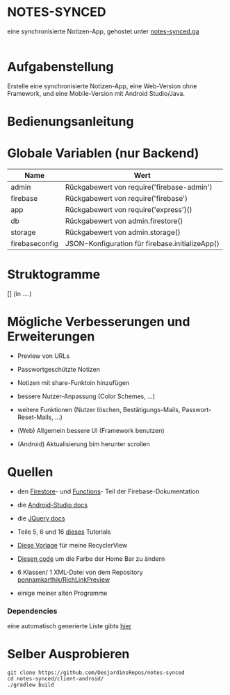 # NOTES-SYNCED
eine synchronisierte Notizen-App, gehostet unter [notes-synced.ga](https://notes-synced.web.app)
<br/><br/>

# Aufgabenstellung

Erstelle eine synchronisierte Notizen-App, eine Web-Version ohne Framework, und eine Mobile-Version mit Android Studio/Java.




# Bedienungsanleitung




# Globale Variablen (nur Backend)

| Name           | Wert                                            |
|----------------|-------------------------------------------------|
| admin          | Rückgabewert von require('firebase-admin')      |
| firebase       | Rückgabewert von require('firebase')            |
| app            | Rückgabewert von require('express')()           |
| db             | Rückgabewert von admin.firestore()              |
| storage        | Rückgabewert von admin.storage()                |
| firebaseconfig | JSON-Konfiguration für firebase.initializeApp() |




# Struktogramme
[] (in ....)

# Mögliche Verbesserungen und Erweiterungen

- Preview von URLs

- Passwortgeschützte Notizen

- Notizen mit share-Funktoin hinzufügen

- bessere Nutzer-Anpassung (Color Schemes, ...)

- weitere Funktionen (Nutzer löschen, Bestätigungs-Mails, Passwort-Reset-Mails, ...)

- (Web)     Allgemein bessere UI (Framework benutzen)

- (Android) Aktualisierung bim herunter scrollen




# Quellen

- den [Firestore](https://firebase.google.com/docs/firestore)- und [Functions](https://firebase.google.com/docs/functions)- Teil der Firebase-Dokumentation

- die [Android-Studio docs](https://developer.android.com/docs)

- die [JQuery docs](https://jquery.com/)

- Teile 5, 6 und 16 [dieses](https://www.youtube.com/watch?v=hVJe51Z67Bo&list=PLdHg5T0SNpN2NimxW3piNqEVBWtXcraz-&index=1) Tutorials

- [Diese Vorlage](https://stackoverflow.com/questions/40584424/simple-android-recyclerview-example) für meine RecyclerView

- [Diesen code](https://stackoverflow.com/questions/27839105/android-lollipop-change-navigation-bar-color) um die Farbe der Home Bar zu ändern

- 6 Klassen/ 1 XML-Datei von dem Repository [ponnamkarthik/RichLinkPreview](https://github.com/ponnamkarthik/RichLinkPreview)

- einige meiner alten Programme

### Dependencies

eine automatisch generierte Liste gibts [hier](https://github.com/DesjardinsRepos/notes-synced/network/dependencies)




# Selber Ausprobieren

    git clone https://github.com/DesjardinsRepos/notes-synced
    cd notes-synced/client-android/
    ./gradlew build
